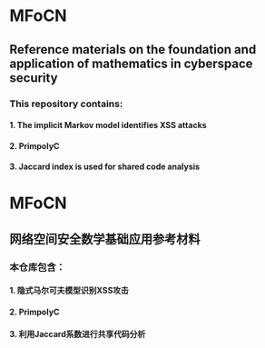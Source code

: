 # MFoCN
## Reference materials on the foundation and application of mathematics in cyberspace security
### This repository contains:
#### 1. The implicit Markov model identifies XSS attacks
#### 2. PrimpolyC
#### 3. Jaccard index is used for shared code analysis



# MFoCN
## 网络空间安全数学基础应用参考材料
### 本仓库包含：
#### 1. 隐式马尔可夫模型识别XSS攻击
#### 2. PrimpolyC
#### 3. 利用Jaccard系数进行共享代码分析

